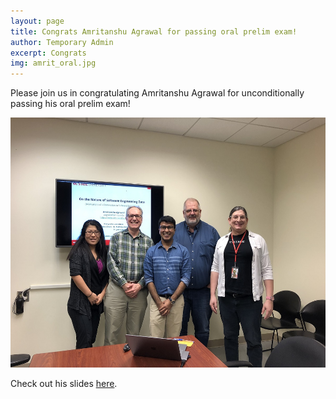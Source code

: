 ```yaml
---
layout: page
title: Congrats Amritanshu Agrawal for passing oral prelim exam!
author: Temporary Admin
excerpt: Congrats
img: amrit_oral.jpg
---
```

Please join us in congratulating Amritanshu Agrawal for unconditionally passing his oral prelim exam!

<img src="/img/amrit_oral.jpg" alt="amrit oral exam" height="400">

Check out his slides [here](https://docs.google.com/presentation/d/e/2PACX-1vQMWGlkMw4_Lhm4WBtdNaePUxEs_fDkPXp93cY2sW41uK1LXT8Y4hqUurq3ORaIw_ONGsDcQlT9sjK5/pub?start=false&loop=false&delayms=5000&slide=id.g441f39e039_0_37).
